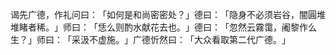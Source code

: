 谒先广德，作礼问曰：​「如何是和尚密密处？​」德曰：​「隐身不必须岩谷，闇圓堆堆睹者稀。​」师曰：​「恁么则酌水献花去也。​」德曰：​「忽然云霧霭，阇黎作么生？​」师曰：​「采汲不虚施。​」广德忻然曰：​「大众看取第二代广德。​」